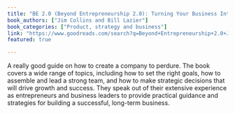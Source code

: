 ```yaml
---
title: "BE 2.0 (Beyond Entrepreneurship 2.0): Turning Your Business Into an Enduring Great Company"
book_authors: ["Jim Collins and Bill Lazier"]
book_categories: ["Product, strategy and business"]
link: "https://www.goodreads.com/search?q=Beyond+Entrepreneurship+2.0+Jim+Collins+and+Bill+Lazier"
featured: true

---
```


A really good guide on how to create a company to perdure. The book covers a wide range of topics, including how to set the right goals, how to assemble and lead a strong team, and how to make strategic decisions that will drive growth and success. They speak out of their extensive experience as entrepreneurs and business leaders to provide practical guidance and strategies for building a successful, long-term business.